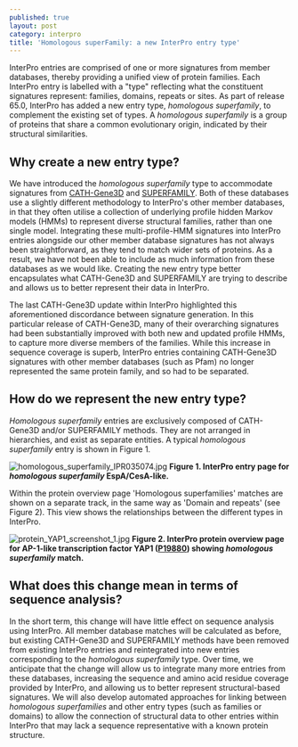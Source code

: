 ```yaml
---
published: true
layout: post
category: interpro
title: 'Homologous superFamily: a new InterPro entry type'
---
```

InterPro entries are comprised of one or more signatures from member databases, thereby providing a unified view of protein families. Each InterPro entry is labelled with a "type" reflecting what the constituent signatures represent: families, domains, repeats or sites. As part of release 65.0, InterPro has added a new entry type, _homologous superfamily_, to complement the existing set of types. A _homologous superfamily_ is a group of proteins that share a common evolutionary origin, indicated by their structural similarities. 

## Why create a new entry type?
We have introduced the _homologous superfamily_ type to accommodate signatures from [CATH-Gene3D](http://www.cathdb.info/) and [SUPERFAMILY](http://supfam.org/SUPERFAMILY/). Both of these databases use a slightly different methodology to InterPro's other member databases, in that they often utilise a collection of underlying profile hidden Markov models (HMMs) to represent diverse structural families, rather than one single model. Integrating these multi-profile-HMM signatures into InterPro entries alongside our other member database signatures has not always been straightforward, as they tend to match wider sets of proteins. As a result, we have not been able to include as much information from these databases as we would like. Creating the new entry type better encapsulates what CATH-Gene3D and SUPERFAMILY are trying to describe and allows us to better represent their data in InterPro.

The last CATH-Gene3D update within InterPro highlighted this aforementioned discordance between signature generation. In this particular release of CATH-Gene3D, many of their overarching signatures had been substantially improved with both new and updated profile HMMs, to capture more diverse members of the families. While this increase in sequence coverage is superb, InterPro entries containing CATH-Gene3D signatures with other member databases (such as Pfam) no longer represented the same protein family, and so had to be separated.

## How do we represent the new entry type?
_Homologous superfamily_ entries are exclusively composed of CATH-Gene3D and/or SUPERFAMILY methods. They are not arranged in hierarchies, and exist as separate entities. A typical _homologous superfamily_ entry is shown in Figure 1.

![homologous_superfamily_IPR035074.jpg]({{site.baseurl}}/assets/media/images/posts/homologous_superfamily_IPR035074.jpg)
**Figure 1. InterPro entry page for _homologous superfamily_ EspA/CesA-like.**

Within the protein overview page 'Homologous superfamilies' matches are shown on a separate track, in the same way as 'Domain and repeats' (see Figure 2). This view shows the relationships between the different types in InterPro.

![protein_YAP1_screenshot_1.jpg]({{site.baseurl}}/assets/media/images/posts/protein_YAP1_screenshot_1.jpg)
**Figure 2. InterPro protein overview page for AP-1-like transcription factor YAP1 ([P19880](http://www.uniprot.org/uniprot/P19880)) showing _homologous superfamily_ match.**

## What does this change mean in terms of sequence analysis?
In the short term, this change will have little effect on sequence analysis using InterPro. All member database matches will be calculated as before, but existing CATH-Gene3D and SUPERFAMILY methods have been removed from existing InterPro entries and reintegrated into new entries corresponding to the _homologous superfamily_ type. Over time, we anticipate that the change will allow us to integrate many more entries from these databases, increasing the sequence and amino acid residue coverage provided by InterPro, and allowing us to better represent structural-based signatures.  We will also develop automated approaches for linking between _homologous superfamilies_ and other entry types (such as families or domains) to allow the connection of structural data to other entries within InterPro that may lack a sequence representative with a known protein structure.
